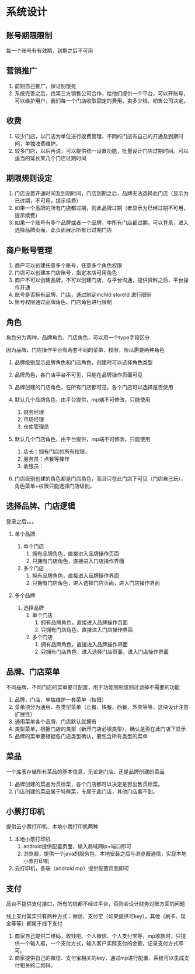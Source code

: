 # 系统设计

## 账号期限限制
每一个账号有有效期，到期之后不可用

## 营销推广
1. 前期自己推广，保证别饿死
1. 系统完善之后，找第三方销售公司合作，给他们提供一个平台，可以开账号，可以维护用户，我们每一个门店收取固定的费用，卖多少钱，销售公司决定。

## 收费
1. 较少门店，以门店为单位进行收费管理，不同的门店有自己的开通及到期时间，单独收费维护。
1. 较多门店，以后再说，可以提供统一设置功能，批量设计门店过期时间。可以适当的延长某几个门店过期时间

## 期限规则设定
1. 门店设置开通时间及到期时间，门店到期之后，品牌无法选择此门店（显示为已过期，不可用，提示续费）
1. 如果一个品牌的所有门店都过期，则此品牌过期（者显示为已经过期不可用，提示续费）
1. 如果一个账号有多个品牌或者一个品牌，中所有门店都过期，可以登录，进入选择品牌页面，此页面展示所有已过期门店

## 商户账号管理
1. 商户可以创建任意多个账号，任意多个角色权限
1. 门店可以创建本门店账号，指定本店可用角色
1. 商户不可以创建品牌，不可以创建门店，与平台沟通，提供资料之后，平台操作开通
1. 账号是否拥有品牌、门店，通过制定mchId storeId 进行限制
1. 账号权限通过品牌角色、门店角色进行限制

## 角色
角色分为两种，品牌角色、门店角色，可以用一个type字段区分

因为品牌、门店操作平台有两套不同的菜单、权限，所以需要两种角色

1. 品牌级别显示品牌角色和门店角色，创建时可以选择角色类型
1. 品牌角色，各门店平台不可见，只能在品牌操作页面可见
1. 品牌创建的门店角色，在所有门店都可见。各个门店可以选择是否使用
1. 默认几个品牌角色，由平台提供，mp端不可修改，只能使用
    1. 财务经理
    1. 市场经理
    1. 仓库管理员

1. 默认几个门店角色，由平台提供，mp端不可修改，只能使用
    1. 店长：拥有门店的所有权限。
    1. 服务员：点餐等操作
    1. 收银员：

1. 门店级别创建的角色都是门店角色，而且只在此门店下可见（门店自己玩），角色菜单+权限只能选择门店级别。

## 选择品牌、门店逻辑
登录之后。。。

1. 单个品牌
    1. 单个门店
        1. 拥有品牌角色，直接进入品牌操作页面
        1. 只拥有门店角色，直接进入门店操作界面
    1. 多个门店
        1. 拥有品牌角色，直接进入品牌操作界面
        1. 只拥有门店角色，进入选择门店页面，进入门店操作界面

1. 多个品牌
    1. 选择品牌
        1. 单个门店
            1. 拥有品牌角色，直接进入品牌操作页面
            1. 只拥有门店角色，直接进入门店操作界面
        1. 多个门店
            1. 拥有品牌角色，直接进入品牌操作界面
            1. 只拥有门店角色，进入选择门店页面，进入门店操作界面


## 品牌、门店菜单
不同品牌，不同门店的菜单要可配置，用于功能限制或则过滤掉不需要的功能

1. 品牌、门店，单独维护一套菜单（权限）
1. 菜单项分为通用、各类型菜单（正餐、快餐、西餐、外卖等等，这块设计注意扩展性）
1. 通用菜单各个品牌、门店默认就拥有
1. 类型菜单，根据门店的类型（新开门店必填类型），确认是否在此门店下显示
1. 品牌的菜单要根据各门店类型确认，要包含所有类型的菜单

## 菜品
一个库表存储所有菜品的基本信息，无论是门店、还是品牌创建的菜品

1. 品牌创建的菜品为贯标菜，各个门店都可以决定是否出售贯标菜。
1. 门店创建的菜品属于特殊菜，专属于此门店，其他门店看不到。

## 小票打印机
提供云小票打印机、本地小票打印机两种

1. 本地小票打印机
    1. android提供配置页面，输入局域网ip+端口即可
    1. 浏览器，提供一个java的服务包，本地安装之后与浏览器通信，实现本地小票打印机
1. 云打印机，各端（android mp）提供配置页面即可

## 支付
品台不提供支付接口，所有的钱都不经过平台，否则会设计财务对账方面的问题

线上支付其实只有两种方式：微信、支付宝（如果提供可key），其他（刷卡、现金等等）都属于线下支付

1. 商家自己提供二维码，收钱吧、个人微信、个人支付宝等，mp收款时，只提供一个输入框，一个支付方式，输入客户实际支付的金额，记录支付方式即可。
1. 商家提供自己的微信、支付宝相关的key，通过mp进行配置，系统可以生成支付相关的二维码。

